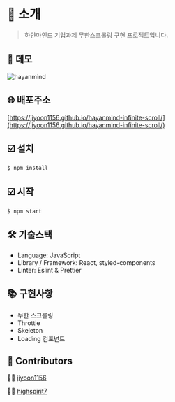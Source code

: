 # 👋 소개
> 하얀마인드 기업과제 무한스크롤링 구현 프로젝트입니다.
## 🎥 데모
![hayanmind](https://user-images.githubusercontent.com/60052127/127169592-c3158428-d1a4-4901-8ef2-18901e3dfa2e.gif)

## 🌐 배포주소
[https://jiyoon1156.github.io/hayanmind-infinite-scroll/](https://jiyoon1156.github.io/hayanmind-infinite-scroll/)
## ☑️ 설치
```bash
$ npm install
```

## ☑️ 시작
```bash
$ npm start
```
## 🛠 기술스택
- Language: JavaScript
- Library / Framework: React, styled-components
- Linter: Eslint & Prettier

## 📚 구현사항
- 무한 스크롤링
- Throttle
- Skeleton
- Loading 컴포넌트
## 👥 Contributors
👩‍💻 [jiyoon1156](https://github.com/jiyoon1156)

👨‍💻 [highspirit7](https://github.com/highspirit7)
